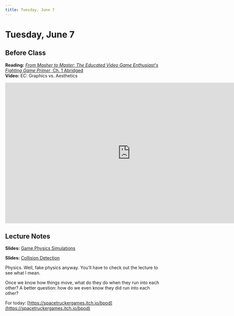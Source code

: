 ```yaml
---
title: Tuesday, June 7
---
```


# Tuesday, June 7

## Before Class

__Reading:__ [_From Masher to Master: The Educated Video Game Enthusiast's Fighting Game Primer_, Ch. 1 Abridged](https://www.polygon.com/2014/7/7/5876983/how-to-play-street-fighter-fighting-game-primer)     
__Video:__ EC: Graphics vs. Aesthetics

<iframe width="800" height="450" src="https://www.youtube.com/embed/5oK8UTRgvJU" title="YouTube video player" frameborder="0" allow="accelerometer; autoplay; clipboard-write; encrypted-media; gyroscope; picture-in-picture" allowfullscreen></iframe>

## Lecture Notes

__Slides:__ [Game Physics Simulations](https://docs.google.com/presentation/d/1ct16aJs3-uK_xAHB8vZ5_i865H8n6gVbM5KC5Rn6k1s/edit?usp=sharing)

__Slides:__ [Collision Detection](https://docs.google.com/presentation/d/1nK1OEGJYxRoFFZgOCloqThQyEZ_FQMvWNZ5XELDV9oY/edit?usp=sharing)

Physics. Well, fake physics anyway. You’ll have to check out the lecture to see what I mean.

Once we know how things move, what do they do when they run into each other? A better question: how do we even know they did run into each other?

For today: [https://spacetruckergames.itch.io/bpod](https://spacetruckergames.itch.io/bpod)